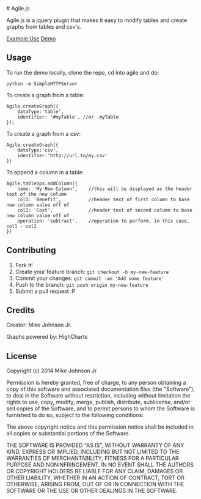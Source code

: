 <snippet>
  <content>
# Agile.js
 
Agile.js is a jquery plugin that makes it easy to modify tables and create graphs from tables and csv's.

[Example Use](http://africanawiki.org/_blackbox/coontown/)
[Demo](http://mikejohnsonjr.com/projects/agile)
 
## Usage

To run the demo locally, clone the repo, cd into agile and do:
  
    python -m SimpleHTTPServer
 
To create a graph from a table: 

    Agile.createGraph({
        dataType:'table',
        identifier: '#myTable', //or .myTable 
    });

To create a graph from a csv:

    Agile.createGraph({
        dataType:'csv',
        identifier:'http://url.to/my.csv'
    })

To append a column in a table:

    Agile.tableOps.addColumn({
        name: 'My New Column',    //this will be displayed as the header text of the new column 
        col1: 'Benefit',          //header text of first column to base new column value off of
        col2: 'Cost',             //header text of second column to base new column value off of
        operation: 'subtract',    //operation to perform, in this case, col1 - col2
    })

## Contributing
 
1. Fork it!
2. Create your feature branch: `git checkout -b my-new-feature`
3. Commit your changes: `git commit -am 'Add some feature'`
4. Push to the branch: `git push origin my-new-feature`
5. Submit a pull request :P

## Credits
 
Creator: Mike Johnson Jr.

Graphs powered by: HighCharts
 
## License
 
Copyright (c) 2014 Mike Johnson Jr

Permission is hereby granted, free of charge, to any person obtaining a copy of this software and associated documentation files (the "Software"), to deal in the Software without restriction, including without limitation the rights to use, copy, modify, merge, publish, distribute, sublicense, and/or sell copies of the Software, and to permit persons to whom the Software is furnished to do so, subject to the following conditions:

The above copyright notice and this permission notice shall be included in all copies or substantial portions of the Software.

THE SOFTWARE IS PROVIDED "AS IS", WITHOUT WARRANTY OF ANY KIND, EXPRESS OR IMPLIED, INCLUDING BUT NOT LIMITED TO THE WARRANTIES OF MERCHANTABILITY, FITNESS FOR A PARTICULAR PURPOSE AND NONINFRINGEMENT. IN NO EVENT SHALL THE AUTHORS OR COPYRIGHT HOLDERS BE LIABLE FOR ANY CLAIM, DAMAGES OR OTHER LIABILITY, WHETHER IN AN ACTION OF CONTRACT, TORT OR OTHERWISE, ARISING FROM, OUT OF OR IN CONNECTION WITH THE SOFTWARE OR THE USE OR OTHER DEALINGS IN THE SOFTWARE.

</content>
</snippet>
